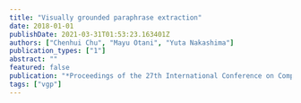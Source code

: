 ```yaml
---
title: "Visually grounded paraphrase extraction"
date: 2018-01-01
publishDate: 2021-03-31T01:53:23.163401Z
authors: ["Chenhui Chu", "Mayu Otani", "Yuta Nakashima"]
publication_types: ["1"]
abstract: ""
featured: false
publication: "*Proceedings of the 27th International Conference on Computational Linguistics*"
tags: ["vgp"]
---
```


